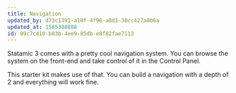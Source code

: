 ```yaml
---
title: Navigation
updated_by: d73c1391-a10f-4f96-a8d1-30cc427a0b6a
updated_at: 1585308888
id: 09c7c410-b83b-4ee9-85db-e8f82fae7113
---
```

Statamic 3 comes with a pretty cool navigation system. You can browse the system on the front-end and take control of it in the Control Panel.

This starter kit makes use of that. You can build a navigation with a depth of 2 and everything will work fine.